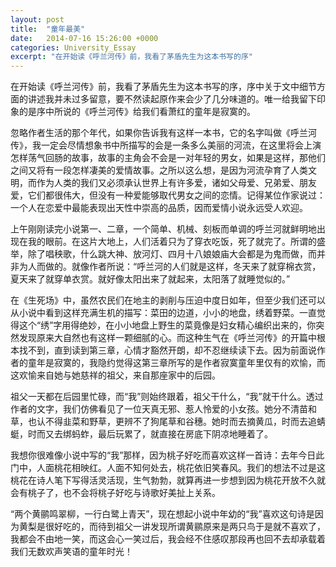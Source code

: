 ```yaml
---
layout: post
title:  "童年最美"
date:   2014-07-16 15:26:00 +0000
categories: University_Essay
excerpt: "在开始读《呼兰河传》前，我看了茅盾先生为这本书写的序"
---
```


在开始读《呼兰河传》前，我看了茅盾先生为这本书写的序，序中关于文中细节方面的讲述我并未过多留意，要不然读起原作来会少了几分味道的。唯一给我留下印象的是序中所说的《呼兰河传》给我们看萧红的童年是寂寞的。

忽略作者生活的那个年代，如果你告诉我有这样一本书，它的名字叫做《呼兰河传》，我一定会尽情想象书中所描写的会是一条多么美丽的河流，在这里将会上演怎样荡气回肠的故事，故事的主角会不会是一对年轻的男女，如果是这样，那他们之间又将有一段怎样凄美的爱情故事。之所以这么想，是因为河流孕育了人类文明，而作为人类的我们又必须承认世界上有许多爱，诸如父母爱、兄弟爱、朋友爱，它们都很伟大，但没有一种爱能够取代男女之间的恋情。记得某位作家说过：一个人在恋爱中最能表现出天性中崇高的品质，因而爱情小说永远受人欢迎。

上午刚刚读完小说第一、二章，一个简单、机械、刻板而单调的呼兰河就鲜明地出现在我的眼前。在这片大地上，人们活着只为了穿衣吃饭，死了就完了。所谓的盛举，除了唱秧歌，什么跳大神、放河灯、四月十八娘娘庙大会都是为鬼而做，而并非为人而做的。就像作者所说：“呼兰河的人们就是这样，冬天来了就穿棉衣赏，夏天来了就穿单衣赏。就好像太阳出来了就起来，太阳落了就睡觉似的。”

在《生死场》中，虽然农民们在地主的剥削与压迫中度日如年，但至少我们还可以从小说中看到这样充满生机的描写：菜田的边道，小小的地盘，绣着野菜。一直觉得这个“绣”字用得绝妙，在小小地盘上野生的菜竟像是妇女精心编织出来的，你突然发现原来大自然也有这样一颗细腻的心。而这种生气在《呼兰河传》的开篇中根本找不到，直到读到第三章，心情才豁然开朗，却不忍继续读下去。因为前面说作者的童年是寂寞的，我隐约觉得这第三章所写的是作者寂寞童年里仅有的欢愉，而这欢愉来自她与她慈祥的祖父，来自那座家中的后园。

祖父一天都在后园里忙碌，而“我”则始终跟着，祖父干什么，“我”就干什么。透过作者的文字，我们仿佛看见了一位天真无邪、惹人怜爱的小女孩。她分不清苗和草，也认不得韭菜和野草，更辨不了狗尾草和谷穗。她时而去摘黄瓜，时而去追蜻蜓，时而又去绑蚂蚱，最后玩累了，就直接在房底下阴凉地睡着了。

我想你很难像小说中写的“我”那样，因为桃子好吃而喜欢这样一首诗：去年今日此门中，人面桃花相映红。人面不知何处去，桃花依旧笑春风。我们的想法不过是这桃花在诗人笔下写得活灵活现，生气勃勃，就算再进一步想到因为桃花开放不久就会有桃子了，也不会将桃子好吃与诗歌好美扯上关系。

“两个黄鹂鸣翠柳，一行白鹭上青天”，现在想起小说中年幼的“我”喜欢这句诗是因为黄梨是很好吃的，而待到祖父一讲发现所谓黄鹂原来是两只鸟于是就不喜欢了，我都会不由地一笑，而这会心一笑过后，我会经不住感叹那段再也回不去却承载着我们无数欢声笑语的童年时光！